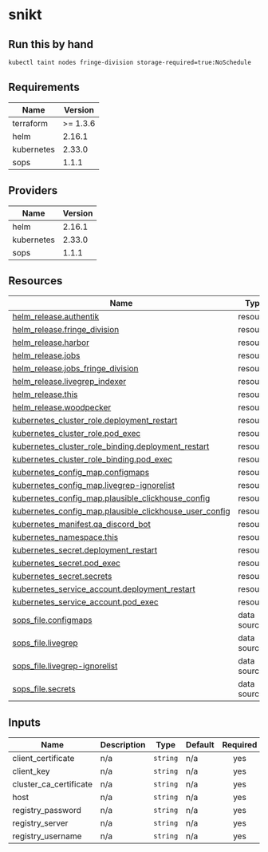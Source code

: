 # snikt

## Run this by hand

```bash
kubectl taint nodes fringe-division storage-required=true:NoSchedule
```

<!-- BEGIN_TF_DOCS -->
## Requirements

| Name | Version |
|------|---------|
| terraform | >= 1.3.6 |
| helm | 2.16.1 |
| kubernetes | 2.33.0 |
| sops | 1.1.1 |

## Providers

| Name | Version |
|------|---------|
| helm | 2.16.1 |
| kubernetes | 2.33.0 |
| sops | 1.1.1 |

## Resources

| Name | Type |
|------|------|
| [helm_release.authentik](https://registry.terraform.io/providers/hashicorp/helm/2.16.1/docs/resources/release) | resource |
| [helm_release.fringe_division](https://registry.terraform.io/providers/hashicorp/helm/2.16.1/docs/resources/release) | resource |
| [helm_release.harbor](https://registry.terraform.io/providers/hashicorp/helm/2.16.1/docs/resources/release) | resource |
| [helm_release.jobs](https://registry.terraform.io/providers/hashicorp/helm/2.16.1/docs/resources/release) | resource |
| [helm_release.jobs_fringe_division](https://registry.terraform.io/providers/hashicorp/helm/2.16.1/docs/resources/release) | resource |
| [helm_release.livegrep_indexer](https://registry.terraform.io/providers/hashicorp/helm/2.16.1/docs/resources/release) | resource |
| [helm_release.this](https://registry.terraform.io/providers/hashicorp/helm/2.16.1/docs/resources/release) | resource |
| [helm_release.woodpecker](https://registry.terraform.io/providers/hashicorp/helm/2.16.1/docs/resources/release) | resource |
| [kubernetes_cluster_role.deployment_restart](https://registry.terraform.io/providers/hashicorp/kubernetes/2.33.0/docs/resources/cluster_role) | resource |
| [kubernetes_cluster_role.pod_exec](https://registry.terraform.io/providers/hashicorp/kubernetes/2.33.0/docs/resources/cluster_role) | resource |
| [kubernetes_cluster_role_binding.deployment_restart](https://registry.terraform.io/providers/hashicorp/kubernetes/2.33.0/docs/resources/cluster_role_binding) | resource |
| [kubernetes_cluster_role_binding.pod_exec](https://registry.terraform.io/providers/hashicorp/kubernetes/2.33.0/docs/resources/cluster_role_binding) | resource |
| [kubernetes_config_map.configmaps](https://registry.terraform.io/providers/hashicorp/kubernetes/2.33.0/docs/resources/config_map) | resource |
| [kubernetes_config_map.livegrep-ignorelist](https://registry.terraform.io/providers/hashicorp/kubernetes/2.33.0/docs/resources/config_map) | resource |
| [kubernetes_config_map.plausible_clickhouse_config](https://registry.terraform.io/providers/hashicorp/kubernetes/2.33.0/docs/resources/config_map) | resource |
| [kubernetes_config_map.plausible_clickhouse_user_config](https://registry.terraform.io/providers/hashicorp/kubernetes/2.33.0/docs/resources/config_map) | resource |
| [kubernetes_manifest.qa_discord_bot](https://registry.terraform.io/providers/hashicorp/kubernetes/2.33.0/docs/resources/manifest) | resource |
| [kubernetes_namespace.this](https://registry.terraform.io/providers/hashicorp/kubernetes/2.33.0/docs/resources/namespace) | resource |
| [kubernetes_secret.deployment_restart](https://registry.terraform.io/providers/hashicorp/kubernetes/2.33.0/docs/resources/secret) | resource |
| [kubernetes_secret.pod_exec](https://registry.terraform.io/providers/hashicorp/kubernetes/2.33.0/docs/resources/secret) | resource |
| [kubernetes_secret.secrets](https://registry.terraform.io/providers/hashicorp/kubernetes/2.33.0/docs/resources/secret) | resource |
| [kubernetes_service_account.deployment_restart](https://registry.terraform.io/providers/hashicorp/kubernetes/2.33.0/docs/resources/service_account) | resource |
| [kubernetes_service_account.pod_exec](https://registry.terraform.io/providers/hashicorp/kubernetes/2.33.0/docs/resources/service_account) | resource |
| [sops_file.configmaps](https://registry.terraform.io/providers/carlpett/sops/1.1.1/docs/data-sources/file) | data source |
| [sops_file.livegrep](https://registry.terraform.io/providers/carlpett/sops/1.1.1/docs/data-sources/file) | data source |
| [sops_file.livegrep-ignorelist](https://registry.terraform.io/providers/carlpett/sops/1.1.1/docs/data-sources/file) | data source |
| [sops_file.secrets](https://registry.terraform.io/providers/carlpett/sops/1.1.1/docs/data-sources/file) | data source |

## Inputs

| Name | Description | Type | Default | Required |
|------|-------------|------|---------|:--------:|
| client\_certificate | n/a | `string` | n/a | yes |
| client\_key | n/a | `string` | n/a | yes |
| cluster\_ca\_certificate | n/a | `string` | n/a | yes |
| host | n/a | `string` | n/a | yes |
| registry\_password | n/a | `string` | n/a | yes |
| registry\_server | n/a | `string` | n/a | yes |
| registry\_username | n/a | `string` | n/a | yes |
<!-- END_TF_DOCS -->
